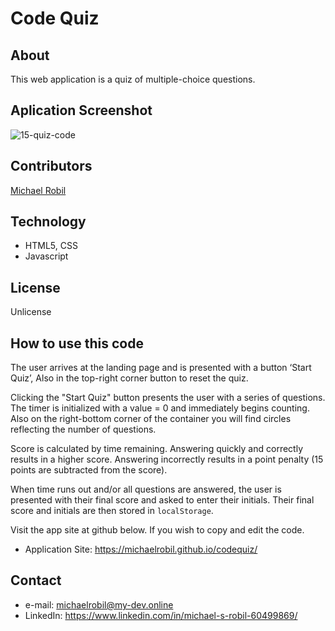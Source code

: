 # Code Quiz

## About
This web application is a quiz of multiple-choice questions.

## Aplication Screenshot
![15-quiz-code](https://user-images.githubusercontent.com/56613553/74096812-35d11c00-4ac9-11ea-9dfc-e8b5a385136a.png)

## Contributors
[Michael Robil](https://github.com/michaelrobil)

## Technology
- HTML5, CSS
- Javascript

## License
Unlicense

## How to use this code
The user arrives at the landing page and is presented with a button  ‘Start Quiz’, Also in the top-right corner button to reset the quiz.

Clicking the "Start Quiz" button presents the user with a series of questions. The timer is initialized with a value = 0 and immediately begins counting. Also on the right-bottom corner of the container you will find circles reflecting the number of questions.

Score is calculated by time remaining. Answering quickly and correctly results in a higher score. Answering incorrectly results in a point penalty (15 points are subtracted from the score).

When time runs out and/or all questions are answered, the user is presented with their final score and asked to enter their initials. Their final score and initials are then stored in `localStorage`.

Visit the app site at github below. If you wish to copy and edit the code.
- Application Site: https://michaelrobil.github.io/codequiz/

## Contact

- e-mail: michaelrobil@my-dev.online
- LinkedIn: https://www.linkedin.com/in/michael-s-robil-60499869/


